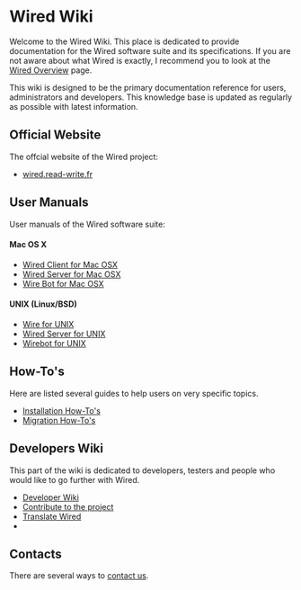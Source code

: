 # Wired Wiki

Welcome to the Wired Wiki. This place is dedicated to provide documentation for the Wired software suite and its specifications. If you are not aware about what Wired is exactly, I recommend you to look at the [Wired Overview](overview.html) page.

This wiki is designed to be the primary documentation reference for users, administrators and developers. This knowledge base is updated as regularly as possible with latest information.

## Official Website

The offcial website of the Wired project:

* [wired.read-write.fr](http://wired.read-write.fr)

## User Manuals

User manuals of the Wired software suite:

#### Mac OS X

* [Wired Client for Mac OSX](wiredclient/wiredclient)
* [Wired Server for Mac OSX](wiredserver/wiredserver_osx)
* [Wire Bot for Mac OSX](wirebot/wirebot_osx)

#### UNIX (Linux/BSD)

* [Wire for UNIX](wire/wire)
* [Wired Server for UNIX](wiredserver/wiredserver)
* [Wirebot for UNIX](wirebot/wirebot)

## How-To's

Here are listed several guides to help users on very specific topics.

* [Installation How-To's](howtos/install_howtos.html)
* [Migration How-To's](howtos/migration_howtos.html)

## Developers Wiki

This part of the wiki is dedicated to developers, testers and people who would like to go further with Wired.

* [Developer Wiki](developers/index.html)
* [Contribute to the project](contribute.html)
* [Translate Wired](translate.html)
* 
## Contacts

There are several ways to [contact us](contacts.html).